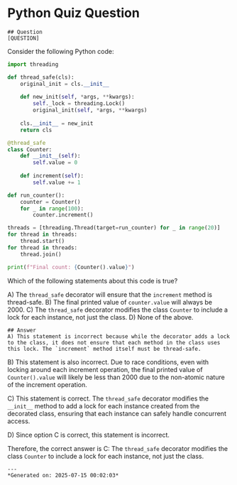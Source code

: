 # Python Quiz Question
    
    ## Question
    [QUESTION]
Consider the following Python code:

```python
import threading

def thread_safe(cls):
    original_init = cls.__init__
    
    def new_init(self, *args, **kwargs):
        self._lock = threading.Lock()
        original_init(self, *args, **kwargs)
    
    cls.__init__ = new_init
    return cls

@thread_safe
class Counter:
    def __init__(self):
        self.value = 0
    
    def increment(self):
        self.value += 1

def run_counter():
    counter = Counter()
    for _ in range(100):
        counter.increment()

threads = [threading.Thread(target=run_counter) for _ in range(20)]
for thread in threads:
    thread.start()
for thread in threads:
    thread.join()

print(f"Final count: {Counter().value}")
```

Which of the following statements about this code is true?

A) The `thread_safe` decorator will ensure that the `increment` method is thread-safe.
B) The final printed value of `counter.value` will always be 2000.
C) The `thread_safe` decorator modifies the class `Counter` to include a lock for each instance, not just the class.
D) None of the above.
    
    ## Answer
    A) This statement is incorrect because while the decorator adds a lock to the class, it does not ensure that each method in the class uses this lock. The `increment` method itself must be thread-safe.

B) This statement is also incorrect. Due to race conditions, even with locking around each increment operation, the final printed value of `Counter().value` will likely be less than 2000 due to the non-atomic nature of the increment operation.

C) This statement is correct. The `thread_safe` decorator modifies the `__init__` method to add a lock for each instance created from the decorated class, ensuring that each instance can safely handle concurrent access.

D) Since option C is correct, this statement is incorrect.

Therefore, the correct answer is C: The `thread_safe` decorator modifies the class `Counter` to include a lock for each instance, not just the class.
    
    ---
    *Generated on: 2025-07-15 00:02:03*
    